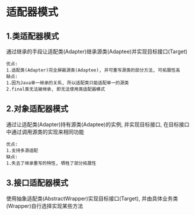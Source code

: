 # 适配器模式
## 1.类适配器模式
通过继承的手段让适配类(Adapter)继承源类(Adaptee)并实现目标接口(Target)
```
优点: 
1.适配类(Adapter)完全屏蔽源类(Adaptee), 并可重写源类的部分方法, 可拓展性高
缺点: 
1.因为Java单一继承的关系, 所以适配类只能适配单一的源类
2.final类无法被继承, 即无法使用类适配器模式
```
## 2.对象适配器模式
通过让适配类(Adapter)持有源类(Adaptee)的实例, 并实现目标接口, 在目标接口中通过调用源类的实现来相同功能
```
优点: 
1.支持多源适配
缺点:
1.失去了继承重写的特性, 牺牲了部分拓展性
```

## 3.接口适配器模式
使用抽象适配类(AbstractWrapper)实现目标接口(Target), 并由具体业务类(Wrapper)自行选择实现某些方法
